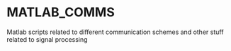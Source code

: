 # MATLAB_COMMS
Matlab scripts related to different communication schemes and other stuff related to signal processing
